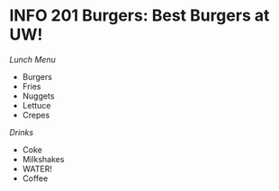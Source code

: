 # INFO 201 Burgers: Best Burgers at UW!

*Lunch Menu*

- Burgers
- Fries
- Nuggets
- Lettuce
- Crepes

*Drinks*

- Coke
- Milkshakes
- WATER!
- Coffee